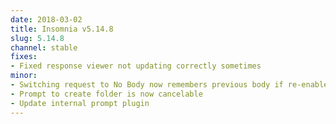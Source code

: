 ```yaml
---
date: 2018-03-02
title: Insomnia v5.14.8
slug: 5.14.8
channel: stable
fixes:
- Fixed response viewer not updating correctly sometimes
minor:
- Switching request to No Body now remembers previous body if re-enabled
- Prompt to create folder is now cancelable
- Update internal prompt plugin
---
```

